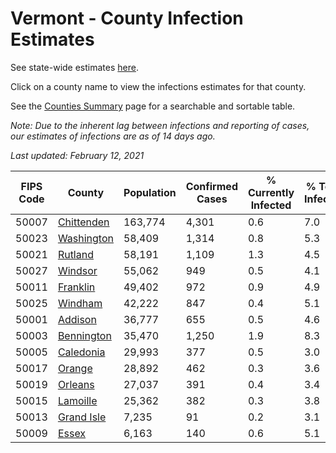 # Vermont - County Infection Estimates

See state-wide estimates [here](/infections/us-vt).

Click on a county name to view the infections estimates for that county.

See the [Counties Summary](/infections/summary-counties) page for a searchable and sortable table.

*Note: Due to the inherent lag between infections and reporting of cases, our estimates of infections are as of 14 days ago.*

*Last updated: February 12, 2021*

|   FIPS Code |                   County |   Population |   Confirmed Cases |   % Currently Infected |   % Total Infected |
|-------------|--------------------------|--------------|-------------------|------------------------|--------------------|
|       50007 | [Chittenden](chittenden) |      163,774 |             4,301 |                    0.6 |                7.0 |
|       50023 | [Washington](washington) |       58,409 |             1,314 |                    0.8 |                5.3 |
|       50021 |       [Rutland](rutland) |       58,191 |             1,109 |                    1.3 |                4.5 |
|       50027 |       [Windsor](windsor) |       55,062 |               949 |                    0.5 |                4.1 |
|       50011 |     [Franklin](franklin) |       49,402 |               972 |                    0.9 |                4.9 |
|       50025 |       [Windham](windham) |       42,222 |               847 |                    0.4 |                5.1 |
|       50001 |       [Addison](addison) |       36,777 |               655 |                    0.5 |                4.6 |
|       50003 | [Bennington](bennington) |       35,470 |             1,250 |                    1.9 |                8.3 |
|       50005 |   [Caledonia](caledonia) |       29,993 |               377 |                    0.5 |                3.0 |
|       50017 |         [Orange](orange) |       28,892 |               462 |                    0.3 |                3.6 |
|       50019 |       [Orleans](orleans) |       27,037 |               391 |                    0.4 |                3.4 |
|       50015 |     [Lamoille](lamoille) |       25,362 |               382 |                    0.3 |                3.8 |
|       50013 | [Grand Isle](grand-isle) |        7,235 |                91 |                    0.2 |                3.1 |
|       50009 |           [Essex](essex) |        6,163 |               140 |                    0.6 |                5.1 |